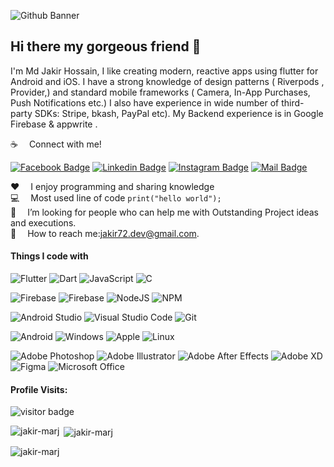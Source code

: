 ![Github Banner](https://i.postimg.cc/rmj21nMj/1663939099307.jpg)

## Hi there my gorgeous friend 👋

I'm Md Jakir Hossain, I like creating modern, reactive apps using flutter for Android and iOS. I have a strong knowledge of design patterns ( Riverpods , Provider,) and standard mobile frameworks ( Camera, In-App Purchases, Push Notifications etc.) I also have experience in wide number of third-party SDKs: Stripe, bkash, PayPal etc). My Backend experience is in Google Firebase & appwrite . 


:coffee: &emsp;Connect with me!

[![Facebook Badge](https://img.shields.io/badge/Facebook-1877F2?style=for-the-badge&logo=facebook&logoColor=white)](https://www.facebook.com/zakir.coom/) 
[![Linkedin Badge](https://img.shields.io/badge/LinkedIn-0077B5?style=for-the-badge&logo=linkedin&logoColor=white)](https://www.linkedin.com/in/jakir00/)
[![Instagram Badge](https://img.shields.io/badge/Instagram-E4405F?style=for-the-badge&logo=instagram&logoColor=white)](https://www.instagram.com/jakir.dev/)
[![Mail Badge](https://img.shields.io/badge/Gmail-D14836?style=for-the-badge&logo=gmail&logoColor=white)](mailto:jakir72.dev@gmail.com)

:hearts: &emsp;I enjoy programming and sharing knowledge <br/>
:computer: &emsp;Most used line of code `print("hello world");` <br/>
🤔 &emsp;I’m looking for people who can help me with Outstanding Project ideas and executions.<br/>
:e-mail: &emsp;How to reach me:jakir72.dev@gmail.com.<br/>


#### Things I code with

![Flutter](https://img.shields.io/badge/Flutter-%2302569B.svg?style=for-the-badge&logo=Flutter&logoColor=white)
![Dart](https://img.shields.io/badge/dart-%230175C2.svg?style=for-the-badge&logo=dart&logoColor=white)
![JavaScript](https://img.shields.io/badge/javascript-%23323330.svg?style=for-the-badge&logo=javascript&logoColor=%23F7DF1E)
![C](https://img.shields.io/badge/c-%2300599C.svg?style=for-the-badge&logo=c&logoColor=white)

![Firebase](https://img.shields.io/badge/firebase-%23039BE5.svg?style=for-the-badge&logo=firebase)
![Firebase](https://img.shields.io/badge/Appwrite-%23039BE5.svg?style=for-the-badge&logo=Appwrite&logoColor=white)
![NodeJS](https://img.shields.io/badge/node.js-6DA55F?style=for-the-badge&logo=node.js&logoColor=white)
![NPM](https://img.shields.io/badge/NPM-%23CB3837.svg?style=for-the-badge&logo=npm&logoColor=white)

![Android Studio](https://img.shields.io/badge/Android%20Studio-3DDC84.svg?style=for-the-badge&logo=android-studio&logoColor=white)
![Visual Studio Code](https://img.shields.io/badge/Visual%20Studio%20Code-0078d7.svg?style=for-the-badge&logo=visual-studio-code&logoColor=white)
![Git](https://img.shields.io/badge/git-%23F05033.svg?style=for-the-badge&logo=git&logoColor=white)

![Android](https://img.shields.io/badge/Android-3DDC84?style=for-the-badge&logo=android&logoColor=white)
![Windows](https://img.shields.io/badge/Windows-0078D6?style=for-the-badge&logo=windows&logoColor=white)
![Apple](https://img.shields.io/badge/iOS-000000?style=for-the-badge&logo=Apple&logoColor=white)
![Linux](https://img.shields.io/badge/Linux-FCC624?style=for-the-badge&logo=linux&logoColor=black)

![Adobe Photoshop](https://img.shields.io/badge/adobe%20photoshop-%2331a8ff.svg?style=for-the-badge&logo=adobe%20photoshop&logoColor=white)
![Adobe Illustrator](https://img.shields.io/badge/adobe%20illustrator-%23ff9a00.svg?style=for-the-badge&logo=adobe%20illustrator&logoColor=white)
![Adobe After Effects](https://img.shields.io/badge/adobe%20after%20effects-%239494F7.svg?style=for-the-badge&logo=Adobe%20After%20Effects&logoColor=white)
![Adobe XD](https://img.shields.io/badge/Adobe%20XD-470137?style=for-the-badge&logo=Adobe%20XD&logoColor=#FF61F6)
![Figma](https://img.shields.io/badge/figma-%23F24E1E.svg?style=for-the-badge&logo=figma&logoColor=white)
![Microsoft Office](https://img.shields.io/badge/Microsoft_Office-B7472A?style=for-the-badge&logo=microsoft-office&logoColor=white)




#### Profile Visits:
![visitor badge](https://visitor-badge.glitch.me/badge?page_id=jakir-marj.visitor-badge&left_color=red&right_color=green) 

<img align="left" src="https://github-readme-stats.vercel.app/api/top-langs?username=jakir-marj&show_icons=true&locale=en&layout=compact" alt="jakir-marj" />
<p>&nbsp;<img align="center" src="https://github-readme-stats.vercel.app/api?username=jakir-marj-git&show_icons=true&locale=en&count_private=true" alt="jakir-marj" /></p>
<img align="center" src="https://github-readme-streak-stats.herokuapp.com/?user=jakir-marj&" alt="jakir-marj" />



